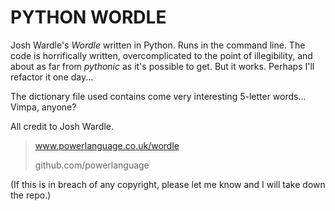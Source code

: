 # PYTHON WORDLE

Josh Wardle's *Wordle* written in Python. Runs in the command line. The code is horrifically written, overcomplicated to the point of illegibility, and about as far from *pythonic* as it's possible to get. But it works. Perhaps I'll refactor it one day...

The dictionary file used contains come very interesting 5-letter words... Vimpa, anyone?

All credit to Josh Wardle.
> www.powerlanguage.co.uk/wordle
>
> github.com/powerlanguage

(If this is in breach of any copyright, please let me know and I will take down the repo.)

